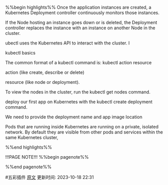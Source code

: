 %%begin highlights%%
Once the application instances are created, a Kubernetes Deployment controller continuously monitors those instances.

If the Node hosting an instance goes down or is deleted, the Deployment controller replaces the instance with an instance on another Node in the cluster.

ubectl uses the Kubernetes API to interact with the cluster. I

kubectl basics

The common format of a kubectl command is: kubectl action resource

action (like create, describe or delete)

resource (like node or deployment).

To view the nodes in the cluster, run the kubectl get nodes command.

deploy our first app on Kubernetes with the kubectl create deployment command.

We need to provide the deployment name and app image location

Pods that are running inside Kubernetes are running on a private, isolated network. By default they are visible from other pods and services within the same Kubernetes cluster,

%%end highlights%%

!!!PAGE NOTE!!!
%%begin pagenote%%

%%end pagenote%%

 #五彩插件 [原文](https://kubernetes.io/docs/tutorials/kubernetes-basics/deploy-app/deploy-intro/)
更新时间: 2023-10-18 22:31